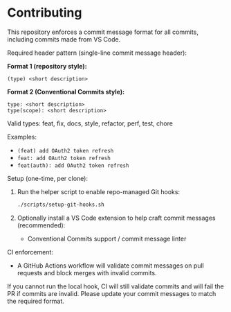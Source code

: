 # Contributing

This repository enforces a commit message format for all commits, including commits made from VS Code.

Required header pattern (single-line commit message header):

**Format 1 (repository style):**
    
    (type) <short description>

**Format 2 (Conventional Commits style):**
    
    type: <short description>
    type(scope): <short description>

Valid types: feat, fix, docs, style, refactor, perf, test, chore

Examples: 
- `(feat) add OAuth2 token refresh`
- `feat: add OAuth2 token refresh`
- `feat(auth): add OAuth2 token refresh`

Setup (one-time, per clone):

1. Run the helper script to enable repo-managed Git hooks:

   ```bash
   ./scripts/setup-git-hooks.sh
   ```

2. Optionally install a VS Code extension to help craft commit messages (recommended):
   - Conventional Commits support / commit message linter

CI enforcement:
- A GitHub Actions workflow will validate commit messages on pull requests and block merges with invalid commits.

If you cannot run the local hook, CI will still validate commits and will fail the PR if commits are invalid. Please update your commit messages to match the required format.
